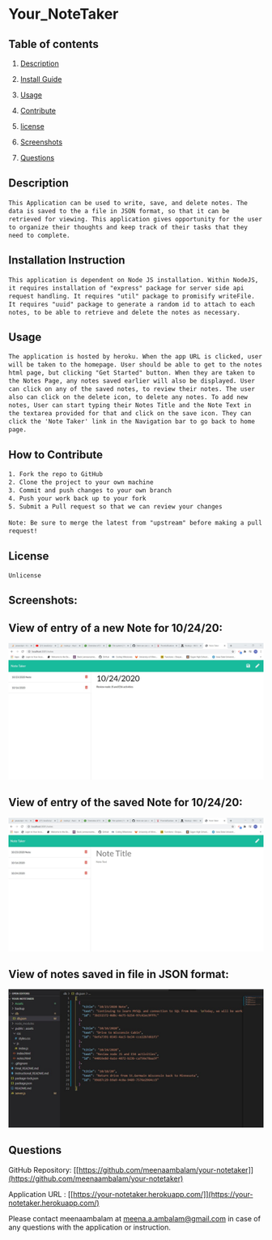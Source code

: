 # Your_NoteTaker
## Table of contents

1. [Description](#description)

2. [Install Guide](#install)

3. [Usage](#usage)

4. [Contribute](#contribute)

5. [license](#license)

6. [Screenshots](#images)

7. [Questions](#questions)
        
<div id="description"/>
        
## Description
```
This Application can be used to write, save, and delete notes. The data is saved to the a file in JSON format, so that it can be retrieved for viewing. This application gives opportunity for the user to organize their thoughts and keep track of their tasks that they need to complete.
```
        
<div id="install"/>
        
## Installation Instruction
```
This application is dependent on Node JS installation. Within NodeJS, it requires installation of "express" package for server side api request handling. It requires "util" package to promisify writeFile. It requires "uuid" package to generate a random id to attach to each notes, to be able to retrieve and delete the notes as necessary.
```
        
<div id="usage"/>
        
## Usage
```
The application is hosted by heroku. When the app URL is clicked, user will be taken to the homepage. User should be able to get to the notes html page, but clicking "Get Started" button. When they are taken to the Notes Page, any notes saved earlier will also be displayed. User can click on any of the saved notes, to review their notes. The user also can click on the delete icon, to delete any notes. To add new notes, User can start typing their Notes Title and the Note Text in the textarea provided for that and click on the save icon. They can click the 'Note Taker' link in the Navigation bar to go back to home page.
```
        
<div id="contribute"/>
        
## How to Contribute
```
1. Fork the repo to GitHub
2. Clone the project to your own machine
3. Commit and push changes to your own branch
4. Push your work back up to your fork
5. Submit a Pull request so that we can review your changes

Note: Be sure to merge the latest from "upstream" before making a pull request!
```
        
<div id="license"/>
        
## License
```
Unlicense
```
        
<div id="images"/>
        
## Screenshots:


View of entry of a new Note for 10/24/20:
----------------------------------------
![Screenshot#1](./Assets/Screenshot_newNote.jpg)

View of entry of the saved Note for 10/24/20:
----------------------------------------------

![Screenshot#2](./Assets/Screenshot_newNote_saved.jpg)

View of notes saved in file in JSON format:
---------------------------------------------

![Screenshot#3](./Assets/Screenshot_dbJSON_file_with_SavedNotes.jpg)
        
        
<div id="questions"/>
        
## Questions
GitHub Repository: [[https://github.com/meenaambalam/your-notetaker]](https://github.com/meenaambalam/your-notetaker)

Application URL : [[https://your-notetaker.herokuapp.com/]](https://your-notetaker.herokuapp.com/)


Please contact meenaambalam at [meena.a.ambalam@gmail.com](mailto:meena.a.ambalam@gmail.com?subject=Github) in case of any questions with the application or instruction.